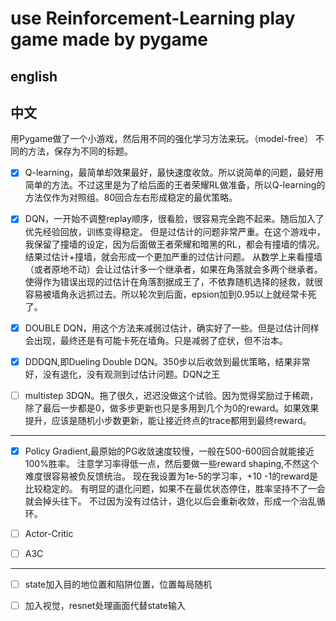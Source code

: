 # use Reinforcement-Learning play game made by pygame

## english





## 中文

用Pygame做了一个小游戏，然后用不同的强化学习方法来玩。（model-free）
不同的方法，保存为不同的标题。

- [x] Q-learning，最简单却效果最好，最快速度收敛。所以说简单的问题，最好用简单的方法。不过这里是为了给后面的王者荣耀RL做准备，所以Q-learning的方法仅作为对照组。80回合左右形成稳定的最优策略。

- [x] DQN，一开始不调整replay顺序，很看脸，很容易完全跑不起来。随后加入了优先经验回放，训练变得稳定。
但是过估计的问题非常严重。在这个游戏中，我保留了撞墙的设定，因为后面做王者荣耀和暗黑的RL，都会有撞墙的情况。
结果过估计+撞墙，就会形成一个更加严重的过估计问题。
从数学上来看撞墙（或者原地不动）会让过估计多一个继承者，如果在角落就会多两个继承者。使得作为错误出现的过估计在角落割据成王了，不依靠随机选择的拯救，就很容易被墙角永远抓过去。所以轮次到后面，epsion加到0.95以上就经常卡死了。

- [x] DOUBLE DQN，用这个方法来减弱过估计，确实好了一些。但是过估计同样会出现，最终还是有可能卡死在墙角。只是减弱了症状，但不治本。

- [x] DDDQN,即Dueling Double DQN。350步以后收敛到最优策略，结果非常好，没有退化，没有观测到过估计问题。DQN之王

- [ ] multistep 3DQN。拖了很久，迟迟没做这个试验。因为觉得奖励过于稀疏，除了最后一步都是0，做多步更新也只是多用到几个为0的reward。如果效果提升，应该是随机小步数更新，能让接近终点的trace都用到最终reward。

----
- [x] Policy Gradient,最原始的PG收敛速度较慢，一般在500-600回合就能接近100%胜率。
注意学习率得低一点，然后要做一些reward shaping,不然这个难度很容易被负反馈统治。
现在我设置为1e-5的学习率，+10 -1的reward是比较稳定的。
有明显的退化问题，如果不在最优状态停住，胜率坚持不了一会就会掉头往下。
不过因为没有过估计，退化以后会重新收敛，形成一个治乱循环。


- [ ] Actor-Critic


- [ ] A3C

----

- [ ] state加入目的地位置和陷阱位置，位置每局随机
- [ ] 加入视觉，resnet处理画面代替state输入


